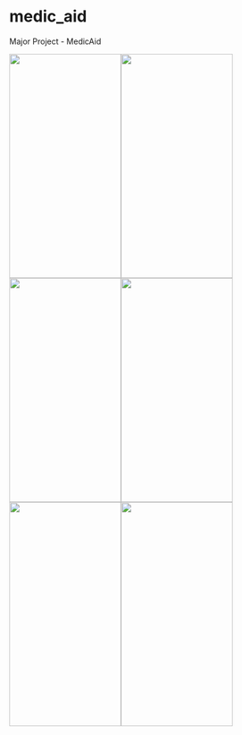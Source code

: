 # medic_aid

Major Project - MedicAid


<img src="https://user-images.githubusercontent.com/78845422/219849653-da4ecb7d-df16-41ab-84f2-c1e39c1d8c13.png" width="200" height="400" /><img src="https://user-images.githubusercontent.com/78845422/219849687-ade1e05a-88f6-4f63-9513-524b192dc324.png" width="200" height="400" />
<img src="https://user-images.githubusercontent.com/78845422/219849700-98196ecd-98be-4bef-83a9-1c6326b11c67.png" width="200" height="400" /><img src="https://user-images.githubusercontent.com/78845422/219849707-e3b0bb96-b56e-4012-a4c1-176a7514bafe.png" width="200" height="400" />
<img src="https://user-images.githubusercontent.com/78845422/219849714-133842cf-579a-43b8-8213-43e61b2fb371.png" width="200" height="400" /><img src="https://user-images.githubusercontent.com/78845422/219849718-f300c6a7-dbd0-4790-bd20-55311925d8f6.png" width="200" height="400" />


